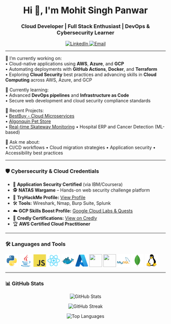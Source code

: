 <h1 align="center">Hi 👋, I'm Mohit Singh Panwar</h1>
<h3 align="center">Cloud Developer | Full Stack Enthusiast | DevOps & Cybersecurity Learner</h3>

<p align="center">
  <a href="https://www.linkedin.com/in/mohit-s-panwar/" target="blank">
    <img src="https://img.shields.io/badge/LinkedIn-blue?style=for-the-badge&logo=linkedin" alt="LinkedIn" />
  </a>
  <a href="mailto:mohitsp21@gmail.com" target="blank">
    <img src="https://img.shields.io/badge/Email-red?style=for-the-badge&logo=gmail&logoColor=white" alt="Email" />
  </a>
</p>

---

🔭 I’m currently working on:  
• Cloud-native applications using **AWS**, **Azure**, and **GCP**  
• Automating deployments with **GitHub Actions**, **Docker**, and **Terraform**     
• Exploring **Cloud Security** best practices and advancing skills in **Cloud Computing** across AWS, Azure, and GCP
  

🌱 Currently learning:  
• Advanced **DevOps pipelines** and **Infrastructure as Code**  
• Secure web development and cloud security compliance standards  

📌 Recent Projects:  
• [BestBuy - Cloud Microservices](https://github.com/mspanwar21/BestBuy)  
• [Algonquin Pet Store](https://github.com/mspanwar21/Algonquin_Pet_Store_25W_CST8915)  
• [Real-time Skateway Monitoring](https://github.com/mspanwar21/final_cst8916)
• Hospital ERP and Cancer Detection (ML-based)

💬 Ask me about:  
• CI/CD workflows • Cloud migration strategies • Application security • Accessibility best practices

---

### 🛡️ Cybersecurity & Cloud Credentials

- 🧠 **Application Security Certified** (via IBM/Coursera)  
- 🕵️ **NATAS Wargame** – Hands-on web security challenge platform
- 🔐 **TryHackMe Profile:** [View Profile](https://tryhackme.com/p/mohitsp21) 
- 🛠️ **Tools:** Wireshark, Nmap, Burp Suite, Splunk  
- ☁️ **GCP Skills Boost Profile:** [Google Cloud Labs & Quests](https://www.cloudskillsboost.google/public_profiles/249975db-e39a-403d-af20-5e9c81b9df83)  
- 📜 **Credly Certifications:** [View on Credly](https://www.credly.com/users/mspanwar/)  
- 🏆 **AWS Certified Cloud Practitioner**  

---

### 🛠️ Languages and Tools

<p align="left">
  <img src="https://raw.githubusercontent.com/devicons/devicon/master/icons/python/python-original.svg" width="40" height="40"/>
  <img src="https://raw.githubusercontent.com/devicons/devicon/master/icons/java/java-original.svg" width="40" height="40"/>
  <img src="https://raw.githubusercontent.com/devicons/devicon/master/icons/javascript/javascript-original.svg" width="40" height="40"/>
  <img src="https://raw.githubusercontent.com/devicons/devicon/master/icons/react/react-original.svg" width="40" height="40"/>
  <img src="https://raw.githubusercontent.com/devicons/devicon/master/icons/docker/docker-original.svg" width="40" height="40"/>
  <img src="https://raw.githubusercontent.com/devicons/devicon/master/icons/azure/azure-original.svg" width="40" height="40"/>
  <img src="https://www.vectorlogo.zone/logos/google_cloud/google_cloud-icon.svg" width="40" height="40"/>
  <img src="https://cdn.jsdelivr.net/gh/devicons/devicon/icons/amazonwebservices/amazonwebservices-original.svg" width="40" height="40"/>
  <img src="https://raw.githubusercontent.com/devicons/devicon/master/icons/mysql/mysql-original-wordmark.svg" width="40" height="40"/>
  <img src="https://raw.githubusercontent.com/devicons/devicon/master/icons/mongodb/mongodb-original.svg" width="40" height="40"/>
  <img src="https://raw.githubusercontent.com/devicons/devicon/master/icons/linux/linux-original.svg" width="40" height="40"/>
</p>

---

### 📊 GitHub Stats

<p align="center">
  <img src="https://github-readme-stats.vercel.app/api?username=mspanwar21&show_icons=true&locale=en" alt="GitHub Stats" />
</p>

<p align="center">
  <img src="https://github-readme-streak-stats.herokuapp.com/?user=mspanwar21" alt="GitHub Streak" />
</p>

<p align="center">
  <img src="https://github-readme-stats.vercel.app/api/top-langs/?username=mspanwar21&layout=compact" alt="Top Languages" />
</p>
